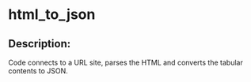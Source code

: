 # html_to_json

## Description:
Code connects to a URL site, parses the HTML and converts the tabular contents to JSON.


